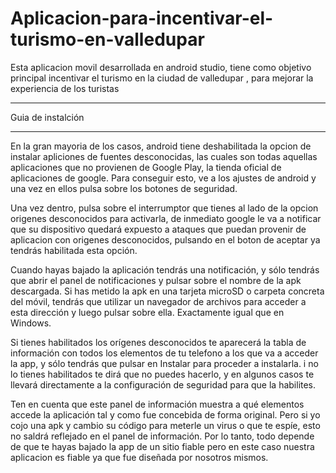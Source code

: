 # Aplicacion-para-incentivar-el-turismo-en-valledupar
Esta aplicacion movil desarrollada en android studio, tiene como objetivo principal incentivar el turismo en la ciudad de valledupar , para mejorar la experiencia de los turistas


************************************************
Guia de instalción
************************************************

En la gran mayoria de los casos, android tiene deshabilitada la opcion de instalar apliciones de fuentes desconocidas, las cuales son 
todas aquellas aplicaciones que no provienen de Google Play, la tienda oficial de aplicaciones de google. Para conseguir esto, ve a los
ajustes de android y una vez en ellos pulsa sobre los botones de seguridad.

Una vez dentro, pulsa sobre el interrumptor que tienes al lado de la opcion origenes desconocidos para activarla, de inmediato google 
le va a notificar que su dispositivo quedará expuesto a ataques que puedan provenir de aplicacion con origenes desconocidos, pulsando
en el boton de aceptar ya tendrás habilitada esta opción.

Cuando hayas bajado la aplicación tendrás una notificación, y sólo tendrás que abrir el panel de notificaciones y pulsar sobre el nombre
de la apk descargada. Si has metido la apk en una tarjeta microSD o carpeta concreta del móvil, tendrás que utilizar un navegador
de archivos para acceder a esta dirección y luego pulsar sobre ella. Exactamente igual que en Windows.

Si tienes habilitados los orígenes desconocidos te aparecerá la tabla de información con todos los elementos de tu telefono 
a los que va a acceder la app, y sólo tendrás que pulsar en Instalar para proceder a instalarla. i no lo tienes habilitados te dirá que no puedes hacerlo,
y en algunos casos te llevará directamente a la configuración de seguridad para que la habilites.

Ten en cuenta que este panel de información muestra a qué elementos accede la aplicación tal y como fue concebida de forma original.
Pero si yo cojo una apk y cambio su código para meterle un virus o que te espíe, esto no saldrá reflejado en el panel de información.
Por lo tanto, todo depende de que te hayas bajado la app de un sitio fiable pero en este caso nuestra aplicacion es fiable ya que fue diseñada por nosotros mismos.
